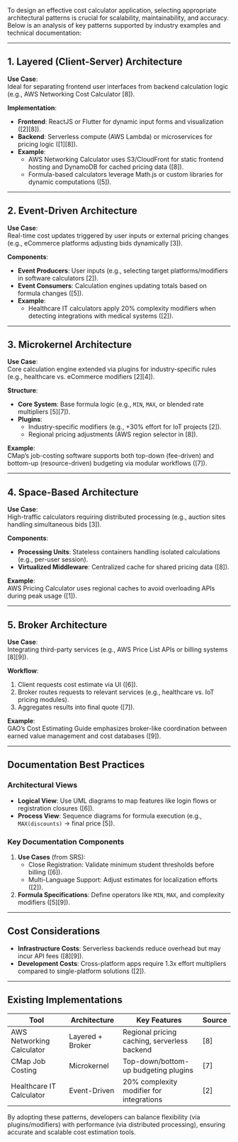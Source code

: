 To design an effective cost calculator application, selecting appropriate architectural patterns is crucial for scalability, maintainability, and accuracy. Below is an analysis of key patterns supported by industry examples and technical documentation:

---

## **1. Layered (Client-Server) Architecture**
**Use Case**:  
Ideal for separating frontend user interfaces from backend calculation logic (e.g., AWS Networking Cost Calculator [8]).  

**Implementation**:  
- **Frontend**: ReactJS or Flutter for dynamic input forms and visualization ([2][8]).  
- **Backend**: Serverless compute (AWS Lambda) or microservices for pricing logic ([1][8]).  
- **Example**:  
  - AWS Networking Calculator uses S3/CloudFront for static frontend hosting and DynamoDB for cached pricing data ([8]).  
  - Formula-based calculators leverage Math.js or custom libraries for dynamic computations ([5]).  

---

## **2. Event-Driven Architecture**
**Use Case**:  
Real-time cost updates triggered by user inputs or external pricing changes (e.g., eCommerce platforms adjusting bids dynamically [3]).  

**Components**:  
- **Event Producers**: User inputs (e.g., selecting target platforms/modifiers in software calculators [2]).  
- **Event Consumers**: Calculation engines updating totals based on formula changes ([5]).  
- **Example**:  
  - Healthcare IT calculators apply 20% complexity modifiers when detecting integrations with medical systems ([2]).  

---

## **3. Microkernel Architecture**
**Use Case**:  
Core calculation engine extended via plugins for industry-specific rules (e.g., healthcare vs. eCommerce modifiers [2][4]).  

**Structure**:  
- **Core System**: Base formula logic (e.g., `MIN`, `MAX`, or blended rate multipliers [5][7]).  
- **Plugins**:  
  - Industry-specific modifiers (e.g., +30% effort for IoT projects [2]).  
  - Regional pricing adjustments (AWS region selector in [8]).  

**Example**:  
CMap’s job-costing software supports both top-down (fee-driven) and bottom-up (resource-driven) budgeting via modular workflows ([7]).  

---

## **4. Space-Based Architecture**
**Use Case**:  
High-traffic calculators requiring distributed processing (e.g., auction sites handling simultaneous bids [3]).  

**Components**:  
- **Processing Units**: Stateless containers handling isolated calculations (e.g., per-user session).  
- **Virtualized Middleware**: Centralized cache for shared pricing data ([8]).  

**Example**:  
AWS Pricing Calculator uses regional caches to avoid overloading APIs during peak usage ([1]).  

---

## **5. Broker Architecture**
**Use Case**:  
Integrating third-party services (e.g., AWS Price List APIs or billing systems [8][9]).  

**Workflow**:  
1. Client requests cost estimate via UI ([6]).  
2. Broker routes requests to relevant services (e.g., healthcare vs. IoT pricing modules).  
3. Aggregates results into final quote ([7]).  

**Example**:  
GAO’s Cost Estimating Guide emphasizes broker-like coordination between earned value management and cost databases ([9]).  

---

## **Documentation Best Practices**
### Architectural Views
- **Logical View**: Use UML diagrams to map features like login flows or registration closures ([6]).  
- **Process View**: Sequence diagrams for formula execution (e.g., `MAX(discounts)` → final price [5]).  

### Key Documentation Components
1. **Use Cases** (from SRS):  
   - Close Registration: Validate minimum student thresholds before billing ([6]).  
   - Multi-Language Support: Adjust estimates for localization efforts ([2]).  
2. **Formula Specifications**: Define operators like `MIN`, `MAX`, and complexity modifiers ([5][9]).  

---

## **Cost Considerations**
- **Infrastructure Costs**: Serverless backends reduce overhead but may incur API fees ([8][9]).  
- **Development Costs**: Cross-platform apps require 1.3x effort multipliers compared to single-platform solutions ([2]).  

---

## **Existing Implementations**
| Tool | Architecture | Key Features | Source |  
|------|--------------|--------------|--------|  
| AWS Networking Calculator | Layered + Broker | Regional pricing caching, serverless backend | [8] |  
| CMap Job Costing | Microkernel | Top-down/bottom-up budgeting plugins | [7] |  
| Healthcare IT Calculator | Event-Driven | 20% complexity modifier for integrations | [2] |  

By adopting these patterns, developers can balance flexibility (via plugins/modifiers) with performance (via distributed processing), ensuring accurate and scalable cost estimation tools.